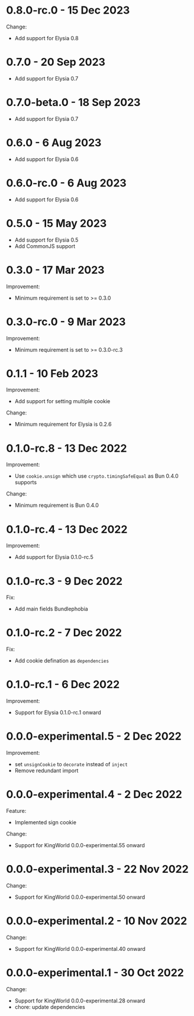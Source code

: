 
# 0.8.0-rc.0 - 15 Dec 2023
Change:
- Add support for Elysia 0.8


# 0.7.0 - 20 Sep 2023
- Add support for Elysia 0.7


# 0.7.0-beta.0 - 18 Sep 2023
- Add support for Elysia 0.7


# 0.6.0 - 6 Aug 2023
- Add support for Elysia 0.6


# 0.6.0-rc.0 - 6 Aug 2023
- Add support for Elysia 0.6
# 0.5.0 - 15 May 2023
- Add support for Elysia 0.5
- Add CommonJS support

# 0.3.0 - 17 Mar 2023
Improvement:
- Minimum requirement is set to >= 0.3.0

# 0.3.0-rc.0 - 9 Mar 2023
Improvement:
- Minimum requirement is set to >= 0.3.0-rc.3

# 0.1.1 - 10 Feb 2023
Improvement:
- Add support for setting multiple cookie

Change:
- Minimum requirement for Elysia is 0.2.6

# 0.1.0-rc.8 - 13 Dec 2022
Improvement:
- Use `cookie.unsign` which use `crypto.timingSafeEqual` as Bun 0.4.0 supports

Change:
- Minimum requirement is Bun 0.4.0

# 0.1.0-rc.4 - 13 Dec 2022
Improvement:
- Add support for Elysia 0.1.0-rc.5


# 0.1.0-rc.3 - 9 Dec 2022
Fix:
- Add main fields Bundlephobia

# 0.1.0-rc.2 - 7 Dec 2022
Fix:
- Add cookie defination as `dependencies`

# 0.1.0-rc.1 - 6 Dec 2022
Improvement:
- Support for Elysia 0.1.0-rc.1 onward

# 0.0.0-experimental.5 - 2 Dec 2022
Improvement:
- set `unsignCookie` to `decorate` instead of `inject`
- Remove redundant import

# 0.0.0-experimental.4 - 2 Dec 2022
Feature:
- Implemented sign cookie

Change:
- Support for KingWorld 0.0.0-experimental.55 onward

# 0.0.0-experimental.3 - 22 Nov 2022
Change:
- Support for KingWorld 0.0.0-experimental.50 onward

# 0.0.0-experimental.2 - 10 Nov 2022
Change:
- Support for KingWorld 0.0.0-experimental.40 onward

# 0.0.0-experimental.1 - 30 Oct 2022
Change:
- Support for KingWorld 0.0.0-experimental.28 onward
- chore: update dependencies
